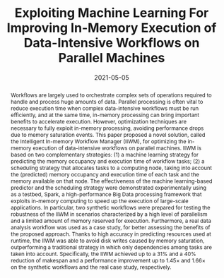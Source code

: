 ---
title: "Exploiting Machine Learning For Improving In-Memory Execution of Data-Intensive Workflows on Parallel Machines"
date: 2021-05-05
publishDate: 2021-05-05
authors: ["Riccardo Cantini", "Fabrizio Marozzo", "Alessio Orsino", "Domenico Talia", "Paolo Trunfio"]
publication_types: ["2"]
abstract: "Workflows are largely used to orchestrate complex sets of operations required to handle and process huge amounts of data. Parallel processing is often vital to reduce execution time when complex data-intensive workflows must be run efficiently, and at the same time, in-memory processing can bring important benefits to accelerate execution. However, optimization techniques are necessary to fully exploit in-memory processing, avoiding performance drops due to memory saturation events. This paper proposed a novel solution, called the Intelligent In-memory Workflow Manager (IIWM), for optimizing the in-memory execution of data-intensive workflows on parallel machines. IIWM is based on two complementary strategies: (1) a machine learning strategy for predicting the memory occupancy and execution time of workflow tasks; (2) a scheduling strategy that allocates tasks to a computing node, taking into account the (predicted) memory occupancy and execution time of each task and the memory available on that node. The effectiveness of the machine learning-based predictor and the scheduling strategy were demonstrated experimentally using as a testbed, Spark, a high-performance Big Data processing framework that exploits in-memory computing to speed up the execution of large-scale applications. In particular, two synthetic workflows were prepared for testing the robustness of the IIWM in scenarios characterized by a high level of parallelism and a limited amount of memory reserved for execution. Furthermore, a real data analysis workflow was used as a case study, for better assessing the benefits of the proposed approach. Thanks to high accuracy in predicting resources used at runtime, the IIWM was able to avoid disk writes caused by memory saturation, outperforming a traditional strategy in which only dependencies among tasks are taken into account. Specifically, the IIWM achieved up to a 31% and a 40% reduction of makespan and a performance improvement up to 1.45× and 1.66× on the synthetic workflows and the real case study, respectively."
featured: true
publication: "*Future Internet, vol. 13, no. 5: 121, 2021*"
# url_pdf: "files/papers/journals/IIWM-FutureInternet-2021.pdf"
doi: "10.3390/fi13050121"


# Featured image
# To use, add an image named `featured.jpg/png` to your page's folder. 
image:
  caption: ""
  focal_point: ""
  preview_only: false


tags: ["workflow", "data-intensive", "in-memory", "machine learning", "Apache Spark", "scheduling"]

---